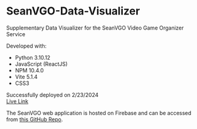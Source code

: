 # SeanVGO-Data-Visualizer
Supplementary Data Visualizer for the SeanVGO Video Game Organizer Service

Developed with:
- Python 3.10.12
- JavaScript (ReactJS)
- NPM 10.4.0
- Vite 5.1.4
- CSS3

Successfully deployed on 2/23/2024\
[Live Link](https://seanvgo-data-visualizer.web.app)

The SeanVGO web application is hosted on Firebase and can be accessed from [this GitHub Repo](https://github.com/snaramirez872/SeanVGO).
